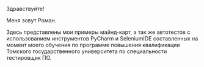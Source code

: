 Здравствуйте!

Меня зовут Роман.

Здесь представлены мои примеры майнд-карт, а так же автотестов с использованием инструментов PyCharm и SeleniumIDE составленных на момент моего обучения по программе повышения квалификации Томского государственного университета по специальности тестировщик ПО. 